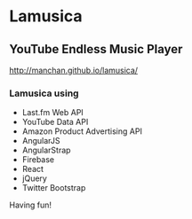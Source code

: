 Lamusica
========

## YouTube Endless Music Player 
http://manchan.github.io/lamusica/

### Lamusica using 
* Last.fm Web API
* YouTube Data API
* Amazon Product Advertising API
* AngularJS
* AngularStrap
* Firebase
* React
* jQuery
* Twitter Bootstrap




Having fun!
